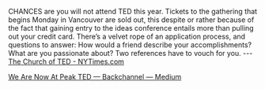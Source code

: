 CHANCES are you will not attend TED this year. Tickets to the gathering that begins Monday in Vancouver are sold out, this despite or rather because of the fact that gaining entry to the ideas conference entails more than pulling out your credit card. There’s a velvet rope of an application process, and questions to answer: How would a friend describe your accomplishments? What are you passionate about? Two references have to vouch for you. --- [The Church of TED - NYTimes.com](http://www.nytimes.com/2015/03/15/opinion/sunday/the-church-of-ted.html)

[We Are Now At Peak TED — Backchannel — Medium](https://backchannel.com/we-are-now-at-peak-ted-c4fc4926bf20#.l6z3thhln)

